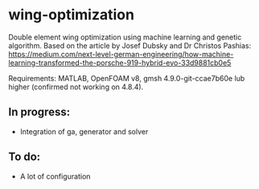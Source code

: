 # wing-optimization
Double element wing optimization using machine learning and genetic algorithm.
Based on the article by Josef Dubsky and Dr Christos Pashias:
https://medium.com/next-level-german-engineering/how-machine-learning-transformed-the-porsche-919-hybrid-evo-33d9881cb0e5

Requirements: MATLAB, OpenFOAM v8, gmsh 4.9.0-git-ccae7b60e lub higher (confirmed not working on 4.8.4).

## In progress:
- Integration of ga, generator and solver

## To do:
- A lot of configuration